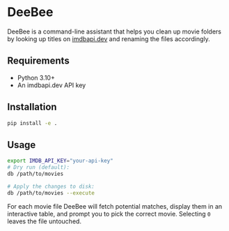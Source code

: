 # DeeBee

DeeBee is a command-line assistant that helps you clean up movie folders by
looking up titles on [imdbapi.dev](https://imdbapi.dev/) and renaming the files
accordingly.

## Requirements

* Python 3.10+
* An imdbapi.dev API key

## Installation

```bash
pip install -e .
```

## Usage

```bash
export IMDB_API_KEY="your-api-key"
# Dry run (default):
db /path/to/movies

# Apply the changes to disk:
db /path/to/movies --execute
```

For each movie file DeeBee will fetch potential matches, display them in an
interactive table, and prompt you to pick the correct movie. Selecting `0`
leaves the file untouched.
